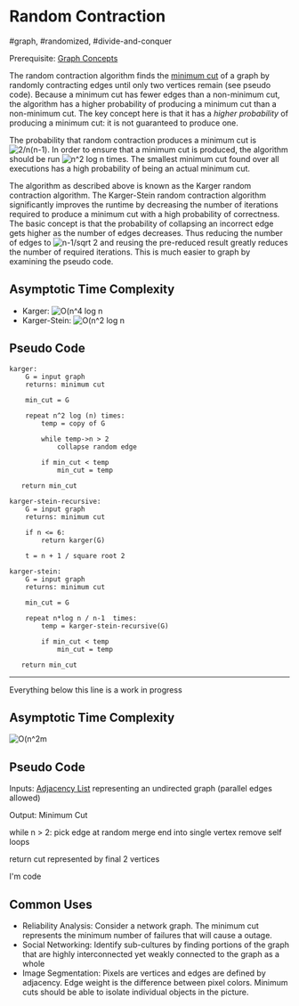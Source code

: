 # Random Contraction
#graph, #randomized, #divide-and-conquer

Prerequisite: [Graph Concepts](../graph_concepts)

The random contraction algorithm finds the [minimum
cut](../graph_concepts/README.md#minimum-cut) of a graph by randomly contracting
edges until only two vertices remain (see pseudo code).  Because a minimum cut
has fewer edges than a non-minimum cut, the algorithm has a higher probability
of producing a minimum cut than a non-minimum cut. The key concept here is that
it has a *higher probability* of producing a minimum cut: it is not guaranteed
to produce one.

The probability that random contraction produces a minimum cut is
![2/n(n-1)](https://latex.codecogs.com/gif.latex?\frac{2}{n(n-1)}). In order to
ensure that a minimum cut is produced, the algorithm should be run ![n^2 log
n](https://latex.codecogs.com/gif.latex?n^2&space;\log&space;n) times. The
smallest minimum cut found over all executions  has a high probability of being
an actual minimum cut.

The algorithm as described above is known as the Karger random contraction
algorithm. The Karger-Stein random contraction algorithm significantly improves
the runtime by decreasing the number of iterations required to produce a minimum
cut with a high probability of correctness. The basic concept is that the
probability of collapsing an incorrect edge gets higher as the number of edges
decreases. Thus reducing the number of edges to ![n-1/sqrt
2](https://latex.codecogs.com/gif.latex?\frac{n&plus;1}{\sqrt&space;2}) and
reusing the pre-reduced result greatly reduces the number of required
iterations. This is much easier to graph by examining the pseudo code.

## Asymptotic Time Complexity

* Karger: ![O(n^4 log n](https://latex.codecogs.com/gif.latex?O(n^4&space;\log&space;n))
* Karger-Stein: ![O(n^2 log n](https://latex.codecogs.com/gif.latex?O(n^2&space;\log&space;n))

## Pseudo Code

``` pseudo
karger:
    G = input graph
    returns: minimum cut

    min_cut = G

    repeat n^2 log (n) times:
        temp = copy of G

        while temp->n > 2
            collapse random edge

        if min_cut < temp
            min_cut = temp

   return min_cut

karger-stein-recursive:
    G = input graph
    returns: minimum cut

    if n <= 6:
        return karger(G)

    t = n + 1 / square root 2

karger-stein:
    G = input graph
    returns: minimum cut

    min_cut = G

    repeat n*log n / n-1  times:
        temp = karger-stein-recursive(G)

        if min_cut < temp
            min_cut = temp

   return min_cut
```




-----------------------------------
Everything below this line is a work in progress




## Asymptotic Time Complexity

![O(n^2m](https://latex.codecogs.com/gif.latex?O(n^2m))

## Pseudo Code

Inputs: [Adjacency List](../graph_concepts/README.md#adjacency-list)
representing an undirected graph (parallel edges allowed)

Output: Minimum Cut



while n > 2:
pick edge at random
merge end into single vertex
remove self loops

return cut represented by final 2 vertices

I'm code

## Common Uses

* Reliability Analysis: Consider a network graph. The minimum cut represents the
    minimum number of failures that will cause a outage.
* Social Networking: Identify sub-cultures by finding portions of the graph that
    are highly interconnected yet weakly connected to the graph as a whole
* Image Segmentation: Pixels are vertices and edges are defined by adjacency.
    Edge weight is the difference between pixel colors. Minimum cuts should be
    able to isolate individual objects in the picture.
